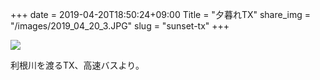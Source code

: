 +++
date  = 2019-04-20T18:50:24+09:00
Title = "夕暮れTX"
share_img = "/images/2019_04_20_3.JPG"
slug = "sunset-tx"
+++

![](/images/2019_04_20_3.JPG)

利根川を渡るTX、高速バスより。